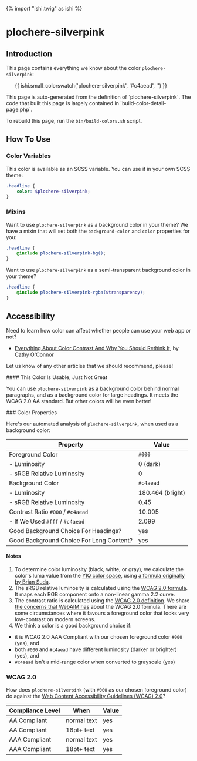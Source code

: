 {% import "ishi.twig" as ishi %}
# plochere-silverpink

## Introduction

This page contains everything we know about the color `plochere-silverpink`:

<div class="grid">
    <div class="cell">
        <div class="swatch">
            <ul>
                {{ ishi.small_colorswatch('plochere-silverpink', '#c4aead', '') }}
            </ul>
        </div>
    </div>
</div>

<div class="callout callout--info" markdown="1">
This page is auto-generated from the definition of `plochere-silverpink`. The code that built this page is largely contained in `build-color-detail-page.php`.

To rebuild this page, run the `bin/build-colors.sh` script.
</div>

## How To Use

### Color Variables

This color is available as an SCSS variable. You can use it in your own SCSS theme:

```scss
.headline {
    color: $plochere-silverpink;
}
```

### Mixins

Want to use `plochere-silverpink` as a background color in your theme? We have a mixin that will set both the `background-color` and `color` properties for you:

```scss
.headline {
    @include plochere-silverpink-bg();
}
```

Want to use `plochere-silverpink` as a semi-transparent background color in your theme?

```scss
.headline {
    @include plochere-silverpink-rgba($transparency);
}
```

## Accessibility

Need to learn how color can affect whether people can use your web app or not?

* [Everything About Color Contrast And Why You Should Rethink It](https://www.smashingmagazine.com/2014/10/color-contrast-tips-and-tools-for-accessibility/), by [Cathy O'Connor](http://www.twitter.com/cagocon)

Let us know of any other articles that we should recommend, please!
<div class="callout callout--warning" markdown="1">
#### This Color Is Usable, Just Not Great

You can use `plochere-silverpink` as a background color behind normal paragraphs, and as a background color for large headings. It meets the WCAG 2.0 AA standard. But other colors will be even better!
</div>
### Color Properties

Here's our automated analysis of `plochere-silverpink`, when used as a background color:

Property | Value
---------|------
Foreground Color | `#000`
- Luminosity | 0 (dark)
- sRGB Relative Luminosity | 0
Background Color | `#c4aead`
- Luminosity | 180.464 (bright)
- sRGB Relative Luminosity | 0.45
Contrast Ratio `#000` / `#c4aead` | 10.005
- If We Used `#fff` / `#c4aead` | 2.099
Good Background Choice For Headings? | yes
Good Background Choice For Long Content? | yes

#### Notes

1. To determine color luminosity (black, white, or gray), we calculate the color's luma value from the [YIQ color space](https://en.wikipedia.org/wiki/YIQ), using [a formula originally by Brian Suda](https://24ways.org/2010/calculating-color-contrast/).
1. The sRGB relative luminosity is calculated using the [WCAG 2.0 formula](https://www.w3.org/TR/WCAG20/#relativeluminancedef). It maps each RGB component onto a non-linear gamma 2.2 curve.
1. The contrast ratio is calculated using the [WCAG 2.0 definition](https://www.w3.org/TR/2008/REC-WCAG20-20081211/#contrast-ratiodef). We share [the concerns that WebAIM has](http://webaim.org/blog/wcag-2-1-feedback/) about the WCAG 2.0 formula. There are some circumstances where it favours a foreground color that looks very low-contrast on modern screens.
1. We think a color is a good background choice if:
  - it is WCAG 2.0 AAA Compliant with our chosen foreground color `#000` (yes), and
  - both `#000` and `#c4aead` have different luminosity (darker or brighter) (yes), and
  - `#c4aead` isn't a mid-range color when converted to grayscale (yes)

### WCAG 2.0

How does `plochere-silverpink` (with `#000` as our chosen foreground color) do against the [Web Content Accessibility Guidelines (WCAG) 2.0](https://www.w3.org/TR/WCAG20/)?

Compliance Level | When | Value
-----------------|------|------
AA Compliant | normal text | yes
AA Compliant | 18pt+ text | yes
AAA Compliant | normal text | yes
AAA Compliant | 18pt+ text | yes